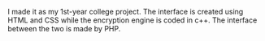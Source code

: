 I made it as my 1st-year college project. The interface is created using HTML and CSS while the encryption engine is coded in c++. The interface between the two is made by PHP.
